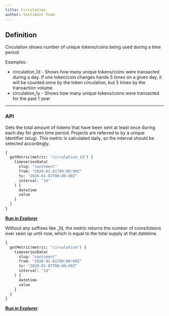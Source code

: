 ```yaml
---
title: Circulation
author: Santiment Team
---
```


## Definition

Circulation shows number of unique tokens/coins being used during a time period.

Examples:

- circulation_1d - Shows how many unique tokens/coins were transacted during a day. If one token/coin changes hands 5 times on a given day, it will be counted once by the token circulation, but 5 times by the transaction volume.
- circulation_1y - Shows how many unique tokens/coins were transacted for the past 1 year

---

### API

Gets the total amount of tokens that have been sent at least once during each day for given time period. Projects are referred to by a unique identifier (slug).
This metric is calculated daily, so the interval should be selected accordingly.

```graphql
{
  getMetric(metric: "circulation_1d") {
    timeseriesData(
      slug: "santiment"
      from: "2020-01-01T00:00:00Z"
      to: "2020-01-07T00:00:00Z"
      interval: "1d"
    ) {
      datetime
      value
    }
  }
}
```

**[Run in Explorer](<https://api.santiment.net/graphiql?variables=&query=%7B%0A%20%20getMetric(metric%3A%20%22circulation_1d%22)%20%7B%0A%20%20%20%20timeseriesData(%0A%20%20%20%20%20%20slug%3A%20%22santiment%22%0A%20%20%20%20%20%20from%3A%20%222020-01-01T00%3A00%3A00Z%22%0A%20%20%20%20%20%20to%3A%20%222020-01-07T00%3A00%3A00Z%22%0A%20%20%20%20%20%20interval%3A%20%221d%22)%20%7B%0A%20%20%20%20%20%20%20%20datetime%0A%20%20%20%20%20%20%20%20value%0A%20%20%20%20%7D%0A%20%20%7D%0A%7D%0A>)**

Without any suffixes like \_1d, the metric returns the number of coins/tokens ever seen up until now, which is equal to the total supply at that datetime.

```graphql
{
  getMetric(metric: "circulation") {
    timeseriesData(
      slug: "santiment"
      from: "2020-01-01T00:00:00Z"
      to: "2020-01-07T00:00:00Z"
      interval: "1d"
    ) {
      datetime
      value
    }
  }
}
```

**[Run in Explorer](<https://api.santiment.net/graphiql?variables=&query=%7B%0A%20%20getMetric(metric%3A%20%22circulation%22)%20%7B%0A%20%20%20%20timeseriesData(%0A%20%20%20%20%20%20slug%3A%20%22santiment%22%0A%20%20%20%20%20%20from%3A%20%222020-01-01T00%3A00%3A00Z%22%0A%20%20%20%20%20%20to%3A%20%222020-01-07T00%3A00%3A00Z%22%0A%20%20%20%20%20%20interval%3A%20%221d%22)%20%7B%0A%20%20%20%20%20%20%20%20datetime%0A%20%20%20%20%20%20%20%20value%0A%20%20%20%20%7D%0A%20%20%7D%0A%7D%0A>)**
